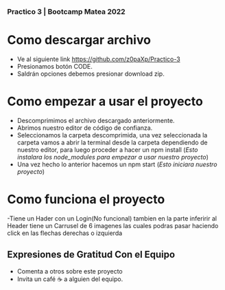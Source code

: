 ### Practico 3 | Bootcamp Matea 2022

# Como descargar archivo

- Ve al siguiente link https://github.com/z0paXp/Practico-3
- Presionamos botón CODE.
- Saldrán opciones debemos presionar download zip.

# Como empezar a usar el proyecto

- Descomprimimos el archivo descargado anteriormente.
- Abrimos nuestro editor de código de confianza.
- Seleccionamos la carpeta descomprimida, una vez seleccionada la carpeta
vamos a abrir la terminal desde la carpeta dependiendo de nuestro editor,
para luego proceder a hacer un npm install
(*Esto instalara los node_modules para empezar a usar nuestro proyecto*)
- Una vez hecho lo anterior hacemos un npm start (*Esto iniciara nuestro proyecto*)

# Como funciona el proyecto
-Tiene un Hader con un Login(No funcional) tambien en la parte inferirir al Header tiene un Carrusel de 6 imagenes las cuales podras pasar haciendo click en las flechas derechas o izquierda

## Expresiones de Gratitud Con el Equipo
- Comenta a otros sobre este proyecto 
- Invita un café ☕ a alguien del equipo.